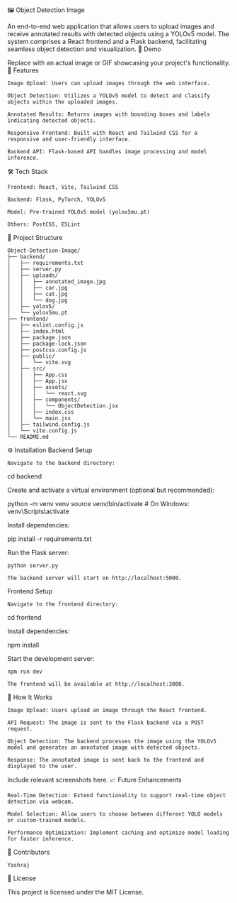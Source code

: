 🖼️ Object Detection Image

An end-to-end web application that allows users to upload images and receive annotated results with detected objects using a YOLOv5 model. The system comprises a React frontend and a Flask backend, facilitating seamless object detection and visualization.
📸 Demo

Replace with an actual image or GIF showcasing your project's functionality.
🚀 Features

    Image Upload: Users can upload images through the web interface.

    Object Detection: Utilizes a YOLOv5 model to detect and classify objects within the uploaded images.

    Annotated Results: Returns images with bounding boxes and labels indicating detected objects.

    Responsive Frontend: Built with React and Tailwind CSS for a responsive and user-friendly interface.

    Backend API: Flask-based API handles image processing and model inference.

🛠️ Tech Stack

    Frontend: React, Vite, Tailwind CSS

    Backend: Flask, PyTorch, YOLOv5

    Model: Pre-trained YOLOv5 model (yolov5mu.pt)

    Others: PostCSS, ESLint

📂 Project Structure

    Object-Detection-Image/
    ├── backend/
    │   ├── requirements.txt
    │   ├── server.py
    │   ├── uploads/
    │   │   ├── annotated_image.jpg
    │   │   ├── car.jpg
    │   │   ├── cat.jpg
    │   │   └── dog.jpg
    │   ├── yolov5/
    │   └── yolov5mu.pt
    ├── frontend/
    │   ├── eslint.config.js
    │   ├── index.html
    │   ├── package.json
    │   ├── package-lock.json
    │   ├── postcss.config.js
    │   ├── public/
    │   │   └── vite.svg
    │   ├── src/
    │   │   ├── App.css
    │   │   ├── App.jsx
    │   │   ├── assets/
    │   │   │   └── react.svg
    │   │   ├── components/
    │   │   │   └── ObjectDetection.jsx
    │   │   ├── index.css
    │   │   └── main.jsx
    │   ├── tailwind.config.js
    │   └── vite.config.js
    └── README.md

⚙️ Installation
Backend Setup

    Navigate to the backend directory:

cd backend

Create and activate a virtual environment (optional but recommended):

python -m venv venv
source venv/bin/activate  # On Windows: venv\Scripts\activate

Install dependencies:

pip install -r requirements.txt

Run the Flask server:

    python server.py

    The backend server will start on http://localhost:5000.

Frontend Setup

    Navigate to the frontend directory:

cd frontend

Install dependencies:

npm install

Start the development server:

    npm run dev

    The frontend will be available at http://localhost:3000.

🧪 How It Works

    Image Upload: Users upload an image through the React frontend.

    API Request: The image is sent to the Flask backend via a POST request.

    Object Detection: The backend processes the image using the YOLOv5 model and generates an annotated image with detected objects.

    Response: The annotated image is sent back to the frontend and displayed to the user.


Include relevant screenshots here.
📈 Future Enhancements

    Real-Time Detection: Extend functionality to support real-time object detection via webcam.

    Model Selection: Allow users to choose between different YOLO models or custom-trained models.

    Performance Optimization: Implement caching and optimize model loading for faster inference.

🤝 Contributors

    Yashraj

📄 License

This project is licensed under the MIT License.
